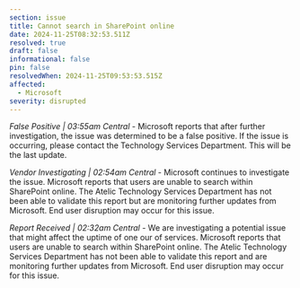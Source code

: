 ```yaml
---
section: issue
title: Cannot search in SharePoint online
date: 2024-11-25T08:32:53.511Z
resolved: true
draft: false
informational: false
pin: false
resolvedWhen: 2024-11-25T09:53:53.515Z
affected:
  - Microsoft
severity: disrupted
---
```

*False Positive | 03:55am Central* - Microsoft reports that after further investigation, the issue was determined to be a false positive. If the issue is occurring, please contact the Technology Services Department. This will be the last update.

*Vendor Investigating | 02:54am Central* - Microsoft continues to investigate the issue. Microsoft reports that users are unable to search within SharePoint online. The Atelic Technology Services Department has not been able to validate this report but are monitoring further updates from Microsoft. End user disruption may occur for this issue.

*Report Received | 02:32am Central* - We are investigating a potential issue that might affect the uptime of one our of services. Microsoft reports that users are unable to search within SharePoint online. The Atelic Technology Services Department has not been able to validate this report and are monitoring further updates from Microsoft. End user disruption may occur for this issue.